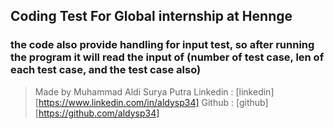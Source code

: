 ## Coding Test For Global internship at Hennge

### the code also provide handling for input test, so after running the program it will read the input of (number of test case, len of each test case, and the test case also)

> Made by Muhammad Aldi Surya Putra
Linkedin : [linkedin][https://www.linkedin.com/in/aldysp34]
Github : [github][https://github.com/aldysp34]